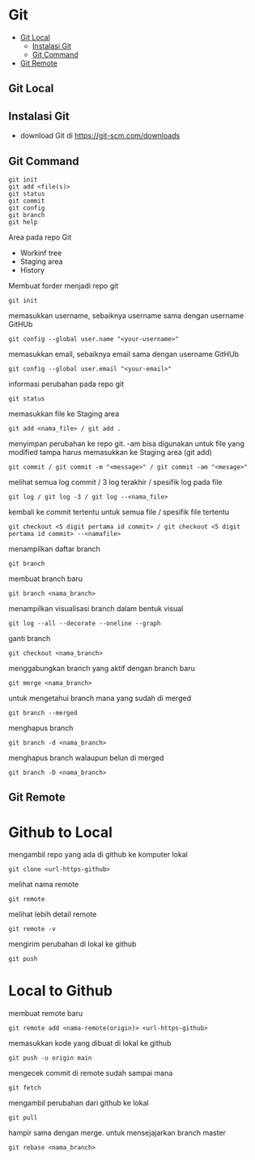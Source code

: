 # Git

- [Git Local](#git-local)
  - [Instalasi Git](#instalasi-git)
  - [Git Command](#git-command)
- [Git Remote](#git-remote)

## Git Local
## Instalasi Git
- download Git di https://git-scm.com/downloads

## Git Command
```
git init
git add <file(s)>
git status
git commit
git config
git branch
git help
```

Area pada repo Git
  - Workinf tree
  - Staging area
  - History

Membuat forder menjadi repo git
```
git init
```
memasukkan username, sebaiknya username sama dengan username GitHUb
```
git config --global user.name "<your-username>"
```
memasukkan email, sebaiknya email sama dengan username GitHUb
```
git config --global user.email "<your-email>"
```
informasi perubahan pada repo git
```
git status
```
memasukkan file ke Staging area
```
git add <nama_file> / git add .
```
menyimpan perubahan ke repo git. -am bisa digunakan untuk file yang modified tampa harus memasukkan ke Staging area (git add)
```
git commit / git commit -m "<message>" / git commit -am "<mesage>"
```
melihat semua log commit / 3 log terakhir / spesifik log pada file
```
git log / git log -3 / git log --<nama_file>
```
kembali ke commit tertentu untuk semua file / spesifik file tertentu
```
git checkout <5 digit pertama id commit> / git checkout <5 digit pertama id commit> --<namafile>
```
menampilkan daftar branch
```
git branch
```
membuat branch baru
```
git branch <nama_branch>
```
menampilkan visualisasi branch dalam bentuk visual
```
git log --all --decorate --oneline --graph
```
ganti branch
```
git checkout <nama_branch>
```
menggabungkan branch yang aktif dengan branch baru
```
git merge <nama_branch>
```
untuk mengetahui branch mana yang sudah di merged
```
git branch --merged
```
menghapus branch
```
git branch -d <nama_branch>
```

menghapus branch walaupun belun di merged
```
git branch -D <nama_branch>
```
## Git Remote

# Github to Local
mengambil repo yang ada di github ke komputer lokal
```
git clone <url-https-github>
```
melihat nama remote
```
git remote
```
melihat lebih detail remote
```
git remote -v
```
mengirim perubahan di lokal ke github
```
git push
```

# Local to Github
membuat remote baru
```
git remote add <nama-remote(origin)> <url-https-github>
```
memasukkan kode yang dibuat di lokal ke github
```
git push -u origin main
```
mengecek commit di remote sudah sampai mana
```
git fetch
```
mengambil perubahan dari github ke lokal
```
git pull
```
hampir sama dengan merge. untuk mensejajarkan branch master
```
git rebase <nama_branch>
```
